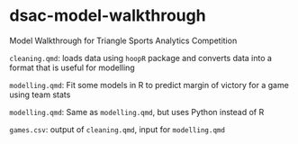 # dsac-model-walkthrough
Model Walkthrough for Triangle Sports Analytics Competition

`cleaning.qmd`: loads data using `hoopR` package and converts data into a format that is useful for modelling

`modelling.qmd`: Fit some models in R to predict margin of victory for a game using team stats

`modelling.qmd`: Same as `modelling.qmd`, but uses Python instead of R

`games.csv`: output of `cleaning.qmd`, input for `modelling.qmd`
